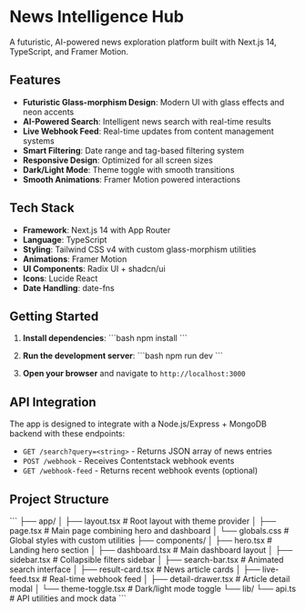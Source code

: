 # News Intelligence Hub

A futuristic, AI-powered news exploration platform built with Next.js 14, TypeScript, and Framer Motion.

## Features

- **Futuristic Glass-morphism Design**: Modern UI with glass effects and neon accents
- **AI-Powered Search**: Intelligent news search with real-time results
- **Live Webhook Feed**: Real-time updates from content management systems
- **Smart Filtering**: Date range and tag-based filtering system
- **Responsive Design**: Optimized for all screen sizes
- **Dark/Light Mode**: Theme toggle with smooth transitions
- **Smooth Animations**: Framer Motion powered interactions

## Tech Stack

- **Framework**: Next.js 14 with App Router
- **Language**: TypeScript
- **Styling**: Tailwind CSS v4 with custom glass-morphism utilities
- **Animations**: Framer Motion
- **UI Components**: Radix UI + shadcn/ui
- **Icons**: Lucide React
- **Date Handling**: date-fns

## Getting Started

1. **Install dependencies**:
   \`\`\`bash
   npm install
   \`\`\`

2. **Run the development server**:
   \`\`\`bash
   npm run dev
   \`\`\`

3. **Open your browser** and navigate to `http://localhost:3000`

## API Integration

The app is designed to integrate with a Node.js/Express + MongoDB backend with these endpoints:

- `GET /search?query=<string>` - Returns JSON array of news entries
- `POST /webhook` - Receives Contentstack webhook events
- `GET /webhook-feed` - Returns recent webhook events (optional)

## Project Structure

\`\`\`
├── app/
│   ├── layout.tsx          # Root layout with theme provider
│   ├── page.tsx            # Main page combining hero and dashboard
│   └── globals.css         # Global styles with custom utilities
├── components/
│   ├── hero.tsx            # Landing hero section
│   ├── dashboard.tsx       # Main dashboard layout
│   ├── sidebar.tsx         # Collapsible filters sidebar
│   ├── search-bar.tsx      # Animated search interface
│   ├── result-card.tsx     # News article cards
│   ├── live-feed.tsx       # Real-time webhook feed
│   ├── detail-drawer.tsx   # Article detail modal
│   └── theme-toggle.tsx    # Dark/light mode toggle
└── lib/
    └── api.ts              # API utilities and mock data
\`\`\`
